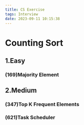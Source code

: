 ```yaml
---
title: CS Exercise
tags: Interview
date: 2023-09-11 10:15:38
---
```


# Counting Sort

##   1.Easy

###   (169)Majority Element

##   2.Medium

###   (347)Top K Frequent Elements

###   (621)Task Scheduler

